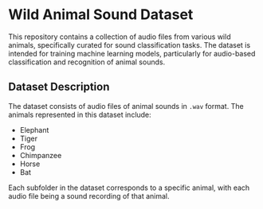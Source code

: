 # Wild Animal Sound Dataset

This repository contains a collection of audio files from various wild animals, specifically curated for sound classification tasks. The dataset is intended for training machine learning models, particularly for audio-based classification and recognition of animal sounds.

## Dataset Description

The dataset consists of audio files of animal sounds in `.wav` format. The animals represented in this dataset include:

- Elephant
- Tiger
- Frog
- Chimpanzee
- Horse
- Bat

Each subfolder in the dataset corresponds to a specific animal, with each audio file being a sound recording of that animal.
